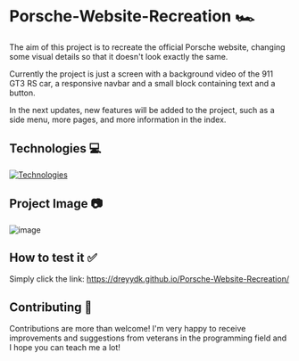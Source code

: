 # Porsche-Website-Recreation 🏎️

The aim of this project is to recreate the official Porsche website, changing some visual details so that it doesn't look exactly the same.

Currently the project is just a screen with a background video of the 911 GT3 RS car, a responsive navbar and a small block containing text and a button.

In the next updates, new features will be added to the project, such as a side menu, more pages, and more information in the index.

## Technologies 💻

[![Technologies](https://skillicons.dev/icons?i=html,css,js)](https://skillicons.dev)

## Project Image 📷

![image](https://github.com/dreyydk/Porsche-Website-Recreation/assets/169372866/ecab6d03-8da8-4e76-b1b7-3b2c112169f5)

## How to test it ✅

Simply click the link: https://dreyydk.github.io/Porsche-Website-Recreation/

## Contributing 🤝

Contributions are more than welcome! I'm very happy to receive improvements and suggestions from veterans in the programming field and I hope you can teach me a lot!
